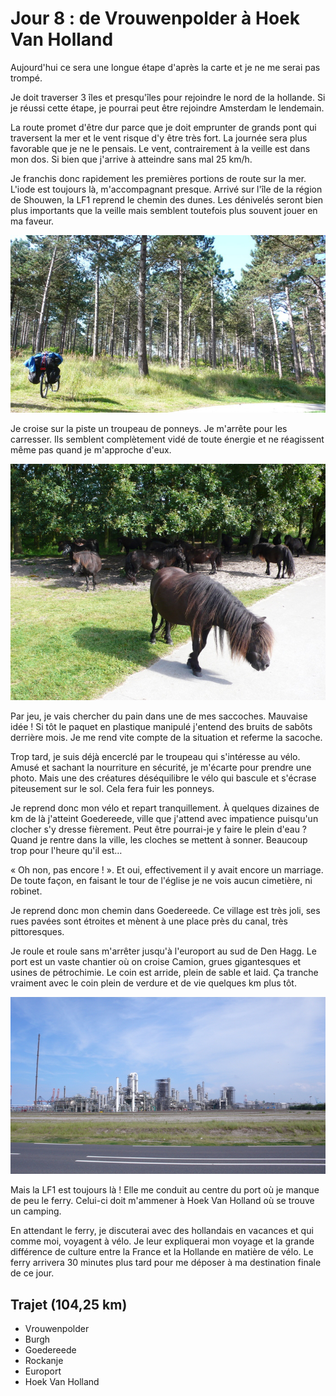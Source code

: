 Jour 8 : de Vrouwenpolder à Hoek Van Holland
============================================

Aujourd'hui ce sera une longue étape d'après la carte et je ne me
serai pas trompé.

Je doit traverser 3 îles et presqu'îles pour rejoindre le nord de la
hollande. Si je réussi cette étape, je pourrai peut être rejoindre
Amsterdam le lendemain.

La route promet d'être dur parce que je doit emprunter de grands pont
qui traversent la mer et le vent risque d'y être très fort. La journée
sera plus favorable que je ne le pensais. Le vent, contrairement à la
veille est dans mon dos. Si bien que j'arrive à atteindre sans mal 25
km/h.

Je franchis donc rapidement les premières portions de route sur la
mer. L'iode est toujours là, m'accompagnant presque. Arrivé sur l'île
de la région de Shouwen, la LF1 reprend le chemin des dunes. Les
dénivelés seront bien plus importants que la veille mais semblent
toutefois plus souvent jouer en ma faveur.

![Un vélo dans les dunes de Hollande](/assets/images/un-velo-dans-les-dunes-de-hollande-a.jpg)

Je croise sur la piste un troupeau de ponneys. Je m'arrête pour les
carresser. Ils semblent complètement vidé de toute énergie et ne
réagissent même pas quand je m'approche d'eux.

![Des ponneys sur la piste](/assets/images/des-ponneys-sur-la-piste.jpg)

Par jeu, je vais chercher du pain dans une de mes saccoches. Mauvaise
idée ! Si tôt le paquet en plastique manipulé j'entend des bruits de
sabôts derrière mois. Je me rend vite compte de la situation et
referme la sacoche.

Trop tard, je suis déjà encerclé par le troupeau qui s'intéresse au
vélo. Amusé et sachant la nourriture en sécurité, je m'écarte pour
prendre une photo. Mais une des créatures déséquilibre le vélo qui
bascule et s'écrase piteusement sur le sol. Cela fera fuir les
ponneys.

Je reprend donc mon vélo et repart tranquillement. À quelques dizaines
de km de là j'atteint Goedereede, ville que j'attend avec impatience
puisqu'un clocher s'y dresse fièrement. Peut être pourrai-je y faire
le plein d'eau ? Quand je rentre dans la ville, les cloches se mettent
à sonner. Beaucoup trop pour l'heure qu'il est…

« Oh non, pas encore ! ». Et oui, effectivement il y avait encore un
marriage. De toute façon, en faisant le tour de l'église je ne vois
aucun cimetière, ni robinet.

Je reprend donc mon chemin dans Goedereede. Ce village est très joli,
ses rues pavées sont étroites et mènent à une place près du canal,
très pittoresques.

Je roule et roule sans m'arrêter jusqu'à l'europort au sud de Den
Hagg. Le port est un vaste chantier où on croise Camion, grues
gigantesques et usines de pétrochimie. Le coin est arride, plein de
sable et laid. Ça tranche vraiment avec le coin plein de verdure et de
vie quelques km plus tôt.

![Pétrochimie dans l'europort](/assets/images/petrochimie-dans-leuroport.jpg)

Mais la LF1 est toujours là ! Elle me conduit au centre du port où je
manque de peu le ferry. Celui-ci doit m'ammener à Hoek Van Holland où
se trouve un camping.

En attendant le ferry, je discuterai avec des hollandais en vacances
et qui comme moi, voyagent à vélo. Je leur expliquerai mon voyage et
la grande différence de culture entre la France et la Hollande en
matière de vélo. Le ferry arrivera 30 minutes plus tard pour me
déposer à ma destination finale de ce jour.

## Trajet (104,25 km)

- Vrouwenpolder
- Burgh
- Goedereede
- Rockanje
- Europort
- Hoek Van Holland

